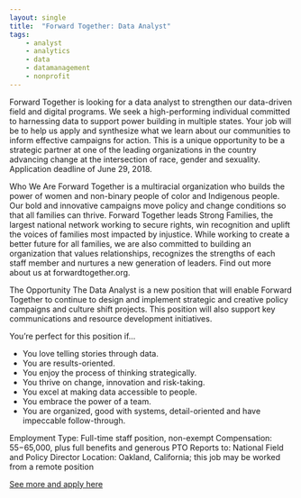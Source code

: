 ```yaml
---
layout: single
title:  "Forward Together: Data Analyst"
tags: 
    - analyst
    - analytics
    - data
    - datamanagement
    - nonprofit
---
```


Forward Together is looking for a data analyst to strengthen our data-driven field and digital programs.  We seek a high-performing individual committed to harnessing data to support power building in multiple states. Your job will be to help us apply and synthesize what we learn about our communities to inform effective campaigns for action. This is a unique opportunity to be a strategic partner at one of the leading organizations in the country advancing change at the intersection of race, gender and sexuality.  Application deadline of June 29, 2018.

Who We Are
Forward Together is a multiracial organization who builds the power of women and non-binary people of color and Indigenous people. Our bold and innovative campaigns move policy and change conditions so that all families can thrive. Forward Together leads Strong Families, the largest national network working to secure rights, win recognition and uplift the voices of families most impacted by injustice. While working to create a better future for all families, we are also committed to building an organization that values relationships, recognizes the strengths of each staff member and nurtures a new generation of leaders. Find out more about us at forwardtogether.org.

The Opportunity
The Data Analyst is a new position that will enable Forward Together to continue to design and implement strategic and creative policy campaigns and culture shift projects. This position will also support key communications and resource development initiatives.

You’re perfect for this position if…
* You love telling stories through data.
* You are results-oriented.
* You enjoy the process of thinking strategically.
* You thrive on change, innovation and risk-taking.
* You excel at making data accessible to people.
* You embrace the power of a team.
* You are organized, good with systems, detail-oriented and have impeccable follow-through.

Employment Type: Full-time staff position, non-exempt
Compensation: $55-$65,000, plus full benefits and generous PTO
Reports to: National Field and Policy Director
Location: Oakland, California; this job may be worked from a remote position

[See more and apply here](https://forwardtogether.org/careers/data-analyst/)
